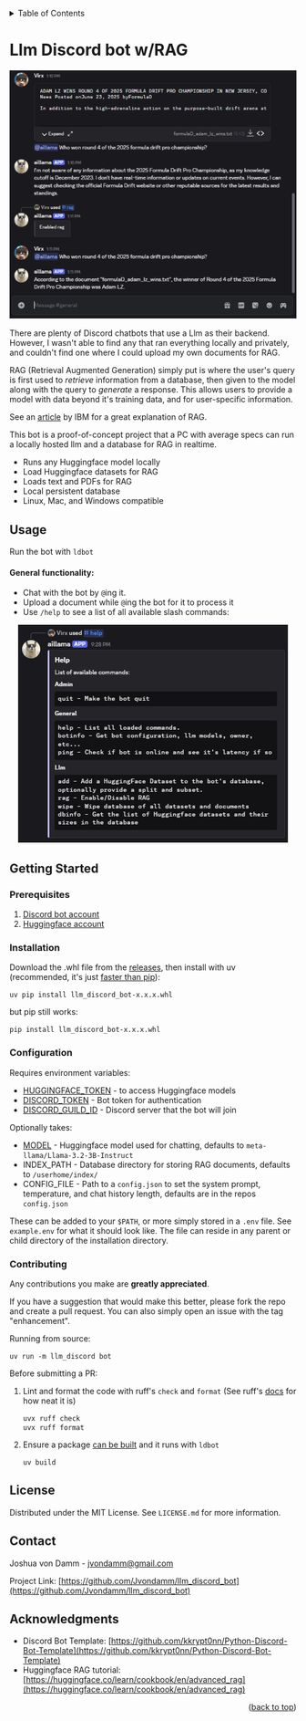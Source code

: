 <a id="readme-top"></a>

<!-- TABLE OF CONTENTS -->
<details>
  <summary>Table of Contents</summary>
  <ol>
    <li><a href="#usage">Usage</a></li>
    <li>
      <a href="#getting-started">Getting Started</a>
      <ul>
        <li><a href="#prerequisites">Prerequisites</a></li>
        <li><a href="#installation">Installation</a></li>
        <li><a href="#configuration">Configuration</a></li>
      </ul>
    </li>
    <li><a href="#contributing">Contributing</a></li>
    <li><a href="#license">License</a></li>
    <li><a href="#contact">Contact</a></li>
    <li><a href="#acknowledgments">Acknowledgments</a></li>
  </ol>
</details>


# Llm Discord bot w/RAG
<div align="center">
  <a>
    <img src="images/rag_demo.png" alt="RAG Demo">
  </a>
</div>

There are plenty of Discord chatbots that use a Llm as their backend. However, I wasn't able to find any that ran everything locally and privately, and
couldn't find one where I could upload my own documents for RAG. 

RAG (Retrieval Augmented Generation) simply put is where the user's query is first used to *retrieve* information from a database, then given to the model along with the query
to *generate* a response. This allows users to provide a model with data beyond it's training data, and for user-specific information.

See an [article](https://research.ibm.com/blog/retrieval-augmented-generation-RAG) by IBM for a great explanation of RAG.

This bot is a proof-of-concept project that a PC with average specs can run a locally hosted llm and a database for RAG in realtime.

- Runs any Huggingface model locally 
- Load Huggingface datasets for RAG
- Loads text and PDFs for RAG
- Local persistent database
- Linux, Mac, and Windows compatible

<!-- USAGE EXAMPLES -->
## Usage
Run the bot with `ldbot`

#### General functionality:

- Chat with the bot by `@`ing it.
- Upload a document while `@`ing the bot for it to process it
- Use `/help` to see a list of all available slash commands:
<div align="center">
  <a>
    <img src="images/help.png" alt="Help">
  </a>
</div>


<!-- GETTING STARTED -->
## Getting Started


### Prerequisites

1. [Discord bot account](https://discordpy.readthedocs.io/en/stable/discord.html)
2. [Huggingface account](https://huggingface.co/welcome)

### Installation
Download the .whl file from the [releases](https://github.com/Jvondamm/llm_discord_bot/releases), 
then install with uv (recommended, it's just [faster than pip](https://docs.astral.sh/uv/#:~:text=%E2%9A%A1%EF%B8%8F%2010%2D100x%20faster%20than%20pip)):

```commandline
uv pip install llm_discord_bot-x.x.x.whl
```
but pip still works:
```commandline
pip install llm_discord_bot-x.x.x.whl
```


### Configuration
Requires environment variables: 
- [HUGGINGFACE_TOKEN](https://huggingface.co/login?next=%2Fsettings%2Ftoken) - to access Huggingface models
- [DISCORD_TOKEN](https://www.writebots.com/discord-bot-token/) - Bot token for authentication
- [DISCORD_GUILD_ID](https://cybrancee.com/learn/knowledge-base/how-to-find-a-discord-guild-id/) - Discord server that the bot will join 

Optionally takes:

- [MODEL](https://huggingface.co/models) - Huggingface model used for chatting, defaults to `meta-llama/Llama-3.2-3B-Instruct`
- INDEX_PATH - Database directory for storing RAG documents, defaults to `/userhome/index/` 
- CONFIG_FILE - Path to a `config.json` to set the system prompt, temperature, and chat history length, defaults are in the repos `config.json`

These can be added to your `$PATH`, or more simply stored in a `.env` file.
See `example.env` for what it should look like.
The file can reside in any parent or child directory of the installation directory.

<!-- CONTRIBUTING -->
### Contributing
Any contributions you make are **greatly appreciated**.

If you have a suggestion that would make this better, please fork the repo and create a pull request. You can also simply open an issue with the tag "enhancement".

Running from source:
```commandline
uv run -m llm_discord bot
```

Before submitting a PR: 
1. Lint and format the code with ruff's `check` and `format` (See ruff's [docs](https://docs.astral.sh/ruff/) for how neat it is)
    ```commandline
    uvx ruff check
    uvx ruff format
    ```
2. Ensure a package [can be built](https://docs.astral.sh/uv/guides/package/#preparing-your-project-for-packaging) and it runs with `ldbot`
    ```commandline
    uv build
    ```

<!-- LICENSE -->
## License

Distributed under the MIT License. See `LICENSE.md` for more information.




<!-- CONTACT -->
## Contact

Joshua von Damm - jvondamm@gmail.com 

Project Link: [https://github.com/Jvondamm/llm_discord_bot](https://github.com/Jvondamm/llm_discord_bot)




<!-- ACKNOWLEDGMENTS -->
## Acknowledgments
- Discord Bot Template: [https://github.com/kkrypt0nn/Python-Discord-Bot-Template](https://github.com/kkrypt0nn/Python-Discord-Bot-Template)
- Huggingface RAG tutorial: [https://huggingface.co/learn/cookbook/en/advanced_rag](https://huggingface.co/learn/cookbook/en/advanced_rag)

<p align="right">(<a href="#readme-top">back to top</a>)</p>